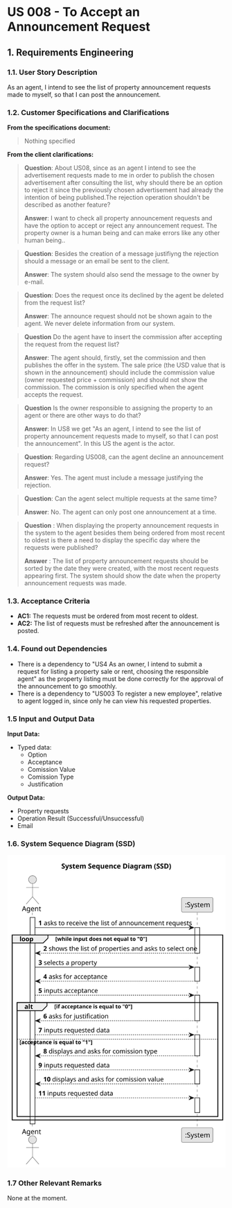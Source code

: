 # US 008 - To Accept an Announcement Request

## 1. Requirements Engineering


### 1.1. User Story Description


As an agent, I intend to see the list of property announcement requests made
to myself, so that I can post the announcement.


### 1.2. Customer Specifications and Clarifications


**From the specifications document:**

> Nothing specified


**From the client clarifications:**


> **Question**: About US08, since as an agent I intend to see the advertisement requests made to me in order to publish the chosen advertisement after consulting the list, why should there be an option to reject it since the previously chosen advertisement had already the intention of being published.The rejection operation shouldn't be described as another feature?
>
> **Answer**: I want to check all property announcement requests and have the option to accept or reject any announcement request. The property owner is a human being and can make errors like any other human being..

> **Question**: Besides the creation of a message justifiyng the rejection should a message or an email be sent to the client.
>
> **Answer**: The system should also send the message to the owner by e-mail.

> **Question**: Does the request once its declined by the agent be deleted from the request list?
>
> **Answer**: The announce request should not be shown again to the agent. We never delete information from our system.

> **Question** Do the agent have to insert the commission after accepting the request from the request list?
>
> **Answer**: The agent should, firstly, set the commission and then publishes the offer in the system. The sale price (the USD value that is shown in the announcement) should include the commission value (owner requested price + commission) and should not show the commission. The commission is only specified when the agent accepts the request.

> **Question** Is the owner responsible to assigning the property to an agent or there are other ways to do that?
>
> **Answer**: In US8 we get "As an agent, I intend to see the list of property announcement requests made to myself, so that I can post the announcement". In this US the agent is the actor.

> **Question**: Regarding US008, can the agent decline an announcement request?
> 
> **Answer**: Yes. The agent must include a message justifying the rejection.

> **Question**: Can the agent select multiple requests at the same time?
> 
> **Answer**: No. The agent can only post one announcement at a time.

> **Question** : When displaying the property announcement requests in the system to the agent besides them being ordered from most recent to oldest is there a need to display the specific day where the requests were published?
> 
> **Answer** : The list of property announcement requests should be sorted by the date they were created, with the most recent requests appearing first. The system should show the date when the property announcement requests was made.



### 1.3. Acceptance Criteria


* **AC1:** The requests must be ordered from most recent to oldest.
* **AC2:** The list of requests must be refreshed after the announcement is posted.


### 1.4. Found out Dependencies

* There is a dependency to "US4 As an owner, I intend to submit a request for listing a property sale or rent,
  choosing the responsible agent" as the property listing must be done correctly for the approval of the announcement to go smoothly.
* There is a dependency to "US003 To register a new employee", relative to agent logged in, since only he can view his requested properties.

### 1.5 Input and Output Data


**Input Data:**

* Typed data:
  * Option
  * Acceptance
  * Comission Value
  * Comission Type
  * Justification

**Output Data:**

* Property requests
* Operation Result (Successful/Unsuccessful)
* Email

### 1.6. System Sequence Diagram (SSD)

![System Sequence Diagram](svg/us008-system-sequence-diagram.svg)

### 1.7 Other Relevant Remarks

None at the moment.